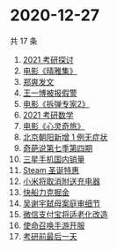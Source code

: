 # 2020-12-27

共 17 条

<!-- BEGIN -->
<!-- 最后更新时间 Sun Dec 27 2020 16:06:57 GMT+0800 (CST) -->
1. [2021 考研探讨](https://www.zhihu.com/search?q=考研)
1. [电影《晴雅集》](https://www.zhihu.com/search?q=晴雅集)
1. [郑爽发文](https://www.zhihu.com/search?q=郑爽)
1. [王一博被报假警](https://www.zhihu.com/search?q=王一博)
1. [电影《拆弹专家2》](https://www.zhihu.com/search?q=拆弹专家2)
1. [2021 考研数学](https://www.zhihu.com/search?q=考研数学)
1. [电影《心灵奇旅》](https://www.zhihu.com/search?q=心灵奇旅)
1. [北京朝阳新增 1 例无症状](https://www.zhihu.com/search?q=北京疫情)
1. [奇葩说第七季第四期](https://www.zhihu.com/search?q=奇葩说)
1. [三星手机国内销量](https://www.zhihu.com/search?q=三星)
1. [Steam 圣诞特惠](https://www.zhihu.com/search?q=steam)
1. [小米将取消附送充电器](https://www.zhihu.com/search?q=小米取消充电器)
1. [快船力克掘金](https://www.zhihu.com/search?q=快船)
1. [吴谢宇弑母案庭审细节](https://www.zhihu.com/search?q=北大吴谢宇)
1. [微信支付宝将适老化改造](https://www.zhihu.com/search?q=微信支付宝适老化)
1. [使命召唤手游开服](https://www.zhihu.com/search?q=使命召唤手游)
1. [考研前最后一天](https://www.zhihu.com/search?q=考研最后一天)
<!-- END -->
